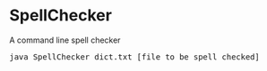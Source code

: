 # SpellChecker

A command line spell checker

<pre>
java SpellChecker dict.txt [file to be spell checked]
</pre>
